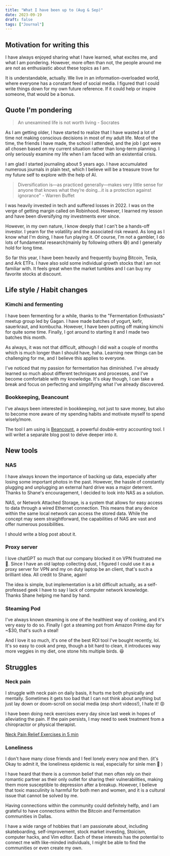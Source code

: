 ```yaml
---
title: "What I have been up to (Aug & Sep)"
date: 2023-09-19
draft: false
tags: ["Journal"]
---
```


## Motivation for writing this

I have always enjoyed sharing what I have learned, what excites me, and what I am pondering. However, more often than not, the people around me are not as enthusiastic about these topics as I am.

It is understandable, actually. We live in an information-overloaded world, where everyone has a constant feed of social media. I figured that I could write things down for my own future reference. If it could help or inspire someone, that would be a bonus.

## Quote I'm pondering 
> An unexamined life is not worth living - Socrates

As I am getting older, I have started to realize that I have wasted a lot of time not making conscious decisions in most of my adult life. Most of the time, the friends I have made, the school I attended, and the job I got were all chosen based on my current situation rather than long-term planning. I only seriously examine my life when I am faced with an existential crisis.

I am glad I started journaling about 5 years ago. I have accumulated numerous journals in plain text, which I believe will be a treasure trove for my future self to explore with the help of AI.

> Diversification is—as practiced generally—makes very little sense for anyone that knows what they’re doing...it is a protection against ignorance" - Warren Buffet

I was heavily invested in tech and suffered losses in 2022. I was on the verge of getting margin called on Robinhood. However, I learned my lesson and have been diversifying my investments ever since.

However, in my own nature, I know deeply that I can't be a hands-off investor. I yearn for the volatility and the associated risk reward. As long as I know what I'm doing, I have fun playing it. Of course, I'm not a gambler, I do lots of fundamental research(mainly by following others 😅) and I generally hold for long time.

So far this year, I have been heavily and frequently buying Bitcoin, Tesla, and Ark ETFs. I have also sold some individual growth stocks that I am not familiar with. It feels great when the market tumbles and I can buy my favorite stocks at discount.

## Life style / Habit changes 

### Kimchi and fermenting
I have been fermenting for a while, thanks to the "Fermentation Enthusiasts" meetup group led by Gagan. I have made batches of yogurt, kefir, sauerkraut, and kombucha. However, I have been putting off making kimchi for quite some time. Finally, I got around to starting it and I made two batches this month.

As always, it was not that difficult, although I did wait a couple of months which is much longer than I should have, haha. Learning new things can be challenging for me, and I believe this applies to everyone.

I've noticed that my passion for fermentation has diminished. I've already learned so much about different techniques and processes, and I've become comfortable with my knowledge. It's okay though, I can take a break and focus on perfecting and simplifying what I've already discovered.

### Bookkeeping, Beancount 

I've always been interested in bookkeeping, not just to save money, but also to become more aware of my spending habits and motivate myself to spend wisely/more.


The tool I am using is [Beancount](https://beancount.github.io/docs/), a powerful double-entry accounting tool. I will writet a separate blog post to delve deeper into it. 

## New tools  

### NAS 

I have always known the importance of backing up data, especially after losing some important photos in the past. However, the hassle of constantly plugging and unplugging an external hard drive was a major deterrent. Thanks to Shane's encouragement, I decided to look into NAS as a solution.

NAS, or Network Attached Storage, is a system that allows for easy access to data through a wired Ethernet connection. This means that any device within the same local network can access the stored data. While the concept may seem straightforward, the capabilities of NAS are vast and offer numerous possibilities.

I should write a blog post about it.


### Proxy server
I love chatGPT so much that our company blocked it on VPN frustrated me 🙁. Since I have an old laptop collecting dust, I figured I could use it as a proxy server for VPN and my on duty laptop be an client, that's such a brilliant idea. All credit to Shane, again!  

The idea is simple, but implementation is a bit difficult actually, as a self-professed geek I have to say I lack of computer network knowledge. Thanks Shane helping me hand by hand. 


### Steaming Pod 
I've always known steaming is one of the healthiest way of cooking, and it's very easy to do so. Finally I got a steaming pot from Amazon Prime day for ~$30, that's such a steal! 

And I love it so much, it's one of the best ROI tool I've bought recently, lol. It's so easy to cook and prep, though a bit hard to clean, it introduces way more veggies in my diet, one stone hits multiple birds. 😆 


## Struggles  

### Neck pain 

I struggle with neck pain on daily basis, it hurts me both physically and mentally. Sometimes it gets too bad that I can not think about anything but just lay down or doom-scroll on social media (esp short videos!), I hate it! 😡 

I have been doing neck exercises every day since last week in hopes of alleviating the pain. If the pain persists, I may need to seek treatment from a chiropractor or physical therapist.

[Neck Pain Relief Exercises in 5 min](https://www.youtube.com/watch?v=Q12nIfVCpdU)


### Loneliness 

I don't have many close friends and I feel lonely every now and then. (it's Okay to admit it, the loneliness epidemic is real, especially for sinle men 🤷 )

I have heard that there is a common belief that men often rely on their romantic partner as their only outlet for sharing their vulnerabilities, making them more susceptible to depression after a breakup. However, I believe that toxic masculinity is harmful for both men and women, and it is a cultural issue that cannot be solved by me.

Having connections within the community could definitely helfp, and I am grateful to have connections within the Bitcoin and Fermentation communities in Dallas.

I have a wide range of hobbies that I am passionate about, including skateboarding, self-improvement, stock market investing, Stoicism, computer hacks, and Vim editor. Each of these interests has the potential to connect me with like-minded individuals, I might be able to find the communities or even create my own.



